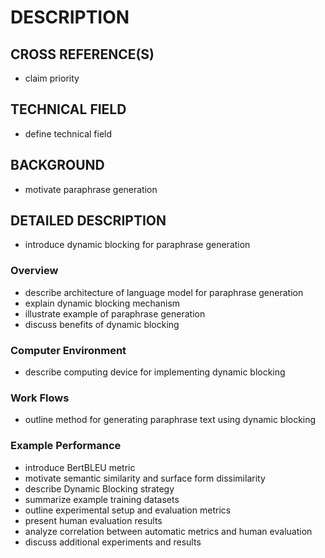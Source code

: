 # DESCRIPTION

## CROSS REFERENCE(S)

- claim priority

## TECHNICAL FIELD

- define technical field

## BACKGROUND

- motivate paraphrase generation

## DETAILED DESCRIPTION

- introduce dynamic blocking for paraphrase generation

### Overview

- describe architecture of language model for paraphrase generation
- explain dynamic blocking mechanism
- illustrate example of paraphrase generation
- discuss benefits of dynamic blocking

### Computer Environment

- describe computing device for implementing dynamic blocking

### Work Flows

- outline method for generating paraphrase text using dynamic blocking

### Example Performance

- introduce BertBLEU metric
- motivate semantic similarity and surface form dissimilarity
- describe Dynamic Blocking strategy
- summarize example training datasets
- outline experimental setup and evaluation metrics
- present human evaluation results
- analyze correlation between automatic metrics and human evaluation
- discuss additional experiments and results

